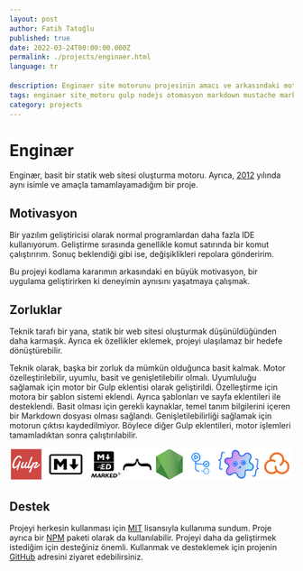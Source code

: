 ```yaml
---
layout: post
author: Fatih Tatoğlu
published: true
date: 2022-03-24T00:00:00.000Z
permalink: ./projects/enginaer.html
language: tr

description: Enginaer site motorunu projesinin amacı ve arkasındaki motivasyonun kaynağını açıklamaya çalışacağım.
tags: enginaer site_motoru gulp nodejs otomasyon markdown mustache markedjs
category: projects
---
```


# Enginær

Enginær, basit bir statik web sitesi oluşturma motoru. Ayrıca, [2012](https://web.archive.org/web/20120626234836/http://enginar.in/ "Web Archive - Enginær") yılında aynı isimle ve amaçla tamamlayamadığım bir proje.

## Motivasyon

Bir yazılım geliştiricisi olarak normal programlardan daha fazla IDE kullanıyorum. Geliştirme sırasında genellikle komut satırında bir komut çalıştırırım. Sonuç beklendiği gibi ise, değişiklikleri repolara gönderirim.

Bu projeyi kodlama kararımın arkasındaki en büyük motivasyon, bir uygulama geliştirirken ki deneyimin aynısını yaşatmaya çalışmak.

## Zorluklar

Teknik tarafı bir yana, statik bir web sitesi oluşturmak düşünüldüğünden daha karmaşık. Ayrıca ek özellikler eklemek, projeyi ulaşılamaz bir hedefe dönüştürebilir.

Teknik olarak, başka bir zorluk da mümkün olduğunca basit kalmak. Motor özelleştirilebilir, uyumlu, basit ve genişletilebilir olmalı. Uyumluluğu sağlamak için motor bir Gulp eklentisi olarak geliştirildi. Özelleştirme için motora bir şablon sistemi eklendi. Ayrıca şablonları ve sayfa eklentileri ile desteklendi. Basit olması için gerekli kaynaklar, temel tanım bilgilerini içeren bir Markdown dosyası olması sağlandı. Genişletilebilirliği sağlamak için motorun çıktısı kaydedilmiyor. Böylece diğer Gulp eklentileri, motor işlemleri tamamladıktan sonra çalıştırılabilir.

![Gulp, Markdown, MarkedJS, Mustache, NodeJS, GitHub Actions, Glob, Sonar Cloud](../image/enginaer_tech.png "Proje Kütüphaneleri & Teknolojileri")

## Destek

Projeyi herkesin kullanması için [MIT](https://github.com/fatihtatoglu/enginaer/blob/master/LICENSE) lisansıyla kullanıma sundum. Proje ayrıca bir [NPM](https://www.npmjs.com/package/enginaer) paketi olarak da kullanılabilir. Projeyi daha da geliştirmek istediğim için desteğiniz önemli. Kullanmak ve desteklemek için projenin [GitHub](https://github.com/fatihtatoglu/enginaer/) adresini ziyaret edebilirsiniz.
